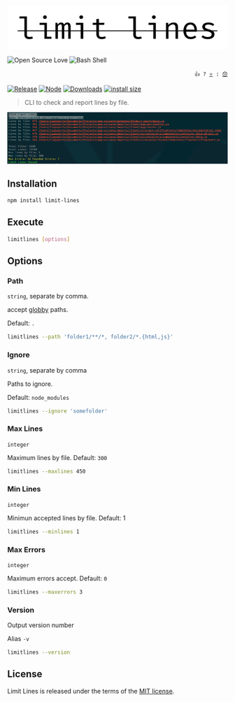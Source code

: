 <p align="center">
  <img src="./docs/logo.svg" alt="limit lines" width="600">
<p>

![Open Source Love](https://badges.frapsoft.com/os/v3/open-source.svg) <img src="https://badges.frapsoft.com/bash/v1/bash-150x25.png?v=103" alt="Bash Shell" width="120">

<p align="right">
  <code> 👍 ? <a href="https://github.com/tiagoporto/limit-lines/stargazers">⭐</a> : <a href="https://github.com/tiagoporto/limit-lines/issues">😞</a></code>
</p>

[![Release](https://img.shields.io/npm/v/limit-lines.svg?style=flat-square&label=release)](https://github.com/tiagoporto/limit-lines/releases)
[![Node](https://img.shields.io/node/v/limit-lines.svg?style=flat-square)](https://www.npmjs.com/package/limit-lines)
[![Downloads](https://img.shields.io/npm/dt/limit-lines.svg?style=flat-square)](https://www.npmjs.com/package/limit-lines)
[![install size](https://packagephobia.now.sh/badge?p=limit-lines)](https://packagephobia.now.sh/result?p=limit-lines)

<!-- [![Coverage Status](https://img.shields.io/coveralls/tiagoporto/limit-lines.svg?style=flat-square)](https://coveralls.io/github/tiagoporto/limit-lines) -->
<!-- [![Mutation testing cover](https://badge.stryker-mutator.io/github.com/tiagoporto/limit-lines/main)](https://stryker-mutator.github.io) -->

> CLI to check and report lines by file.

![Screenshot](./docs/Screenshot.png)

## Installation

```bash
npm install limit-lines
```

## Execute

```bash
limitlines [options]
```

## Options

### Path

`string`, separate by comma.

accept [globby](https://github.com/sindresorhus/globby) paths.

Default: `.`

```bash
limitlines --path 'folder1/**/*, folder2/*.{html,js}'
```

### Ignore

`string`, separate by comma

Paths to ignore.

Default: `node_modules`

```bash
limitlines --ignore 'somefolder'
```

### Max Lines

`integer`

Maximum lines by file. Default: `300`

```bash
limitlines --maxlines 450
```

### Min Lines

`integer`

Minimun accepted lines by file. Default: 1

```bash
limitlines --minlines 1
```

### Max Errors

`integer`

Maximum errors accept. Default: `0`

```bash
limitlines --maxerrors 3
```

### Version

Output version number

Alias `-v`

```bash
limitlines --version
```

## License

Limit Lines is released under the terms of the [MIT license](https://github.com/tiagoporto/limit-lines/blob/main/LICENSE).
